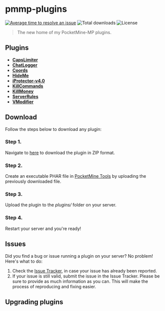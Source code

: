 # pmmp-plugins
[![Average time to resolve an issue](http://isitmaintained.com/badge/resolution/kenygamer/pmmp-plugins.svg)](http://isitmaintained.com/project/kenygamer/pmmp-plugins "Average time to resolve an issue")
![Total downloads](https://img.shields.io/github/downloads/kenygamer/pmmp-plugins/total.svg)
![License](https://img.shields.io/badge/license-GNU%20GPLv3-blue.svg)
> The new home of my PocketMine-MP plugins.

## Plugins
- [**CapsLimiter**](https://github.com/kenygamer/pmmp-plugins/blob/master/CapsLimiter)
- [**ChatLogger**](https://github.com/kenygamer/pmmp-plugins/blob/master/ChatLogger)
- [**Coords**](https://github.com/kenygamer/pmmp-plugins/blob/master/Coords)
- [**HideMe**](https://github.com/kenygamer/pmmp-plugins/blob/master/HideMe)
- [**iProtector-v4.0**](https://github.com/kenygamer/pmmp-plugins/blob/master/iProtector-v4.0)
- [**KillCommands**](https://github.com/kenygamer/pmmp-plugins/blob/master/KillCommands)
- [**KillMoney**](https://github.com/kenygamer/pmmp-plugins/blob/master/KillMoney)
- [**ServerRules**](https://github.com/kenygamer/pmmp-plugins/blob/master/ServerRules)
- [**VModifier**](https://github.com/kenygamer/pmmp-plugins/blob/master/VModifier)

## Download
Follow the steps below to download any plugin:
### Step 1.
Navigate to [here](https://kenygamer.herokuapp.com/download-plugin.php) to download the plugin in ZIP format.
### Step 2.
Create an executable PHAR file in [PocketMine Tools](https://pmt.mcpe.fun/pages/zip2phar/) by uploading the previously downloaded file.
### Step 3.
Upload the plugin to the *plugins/* folder on your server.
### Step 4.
Restart your server and you're ready!

## Issues
Did you find a bug or issue running a plugin on your server? No problem! Here's what to do:
1. Check the [Issue Tracker](https://github.com/kenygamer/pmmp-plugins/issues), in case your issue has already been reported.
1. If your issue is still valid, submit the issue in the Issue Tracker. Please be sure to provide as much information as you can. This will make the process of reproducing and fixing easier.

## Upgrading plugins
